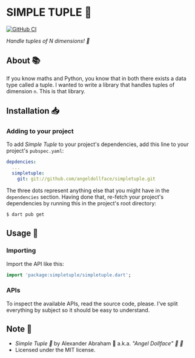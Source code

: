 # SIMPLE TUPLE :abacus:

[![GitHub CI](https://github.com/angeldollface/simpletuple/actions/workflows/dart.yml/badge.svg)](https://github.com/angeldollface/simpletuple/actions)

*Handle tuples of N dimensions! :abacus:*

## About :books:

If you know maths and Python, you know that in both there exists a data type called a tuple.
I wanted to write a library that handles tuples of dimension `n`. This is that library.

## Installation :inbox_tray:

### Adding to your project

To add *Simple Tuple* to your project's dependencies, add this line to your project's `pubspec.yaml`:

```YAML
depdencies:
  ...
  simpletuple:
    git: git://github.com/angeldollface/simpletuple.git
```

The three dots represent anything else that you might have in the `dependencies` section. Having done that, re-fetch your project's dependencies by running this in the project's root directory:

```bash
$ dart pub get
```

## Usage :hammer:

### Importing

Import the API like this:

```dart
import 'package:simpletuple/simpletuple.dart';
```

### APIs

To inspect the available APIs, read the source code, please. I've split everything by subject so it should be easy to understand.

## Note :scroll:

- *Simple Tuple :abacus:* by Alexander Abraham :black_heart: a.k.a. *"Angel Dollface" :dolls: :ribbon:*
- Licensed under the MIT license.

